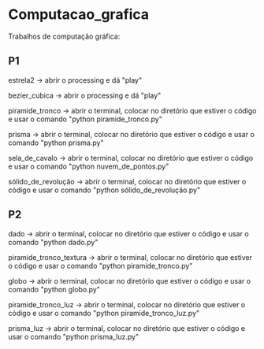# Computacao_grafica
Trabalhos de computação gráfica:

P1
-----------------------------------------------------------------------------------------------------------------------------------------

estrela2 -> abrir o processing e dá "play"

bezier_cubica -> abrir o processing e dá "play"

piramide_tronco -> abrir o terminal, colocar no diretório que estiver o código e usar o comando "python piramide_tronco.py"

prisma -> abrir o terminal, colocar no diretório que estiver o código e usar o comando "python prisma.py"

sela_de_cavalo -> abrir o terminal, colocar no diretório que estiver o código e usar o comando "python nuvem_de_pontos.py"

sólido_de_revolução -> abrir o terminal, colocar no diretório que estiver o código e usar o comando "python sólido_de_revolução.py"

P2
-----------------------------------------------------------------------------------------------------------------------------------------

dado -> abrir o terminal, colocar no diretório que estiver o código e usar o comando "python dado.py"

piramide_tronco_textura -> abrir o terminal, colocar no diretório que estiver o código e usar o comando "python piramide_tronco.py"

globo -> abrir o terminal, colocar no diretório que estiver o código e usar o comando "python globo.py"

piramide_tronco_luz -> abrir o terminal, colocar no diretório que estiver o código e usar o comando "python piramide_tronco_luz.py"

prisma_luz -> abrir o terminal, colocar no diretório que estiver o código e usar o comando "python prisma_luz.py"
